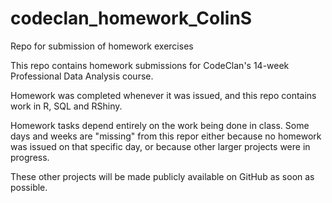 # codeclan_homework_ColinS
Repo for submission of homework exercises

This repo contains homework submissions for CodeClan's 
14-week Professional Data Analysis course.

Homework was completed whenever it was issued, and 
this repo contains work in R, SQL and RShiny.

Homework tasks depend entirely on the work being done
in class.  Some days and weeks are "missing" from this
repor either because no homework was issued on that
specific day, or because other larger projects were
in progress.  

These other projects will be made publicly available
on GitHub as soon as possible.
